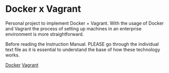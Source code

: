 # Docker x Vagrant
Personal project to implement Docker + Vagrant. With the usage of Docker and Vagrant the process of setting up machines in an enterprise environment is more straightforward.

Before reading the Instruction Manual. PLEASE go through the individual text file as it is essential to understand the base of how these technology works.

[Docker](https://github.com/0x4F776C/Automation/tree/main/Docker)
[Vagrant](https://github.com/0x4F776C/Automation/tree/main/Vagrant)
